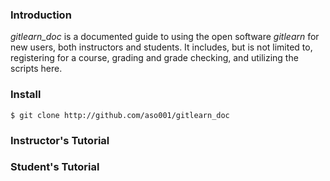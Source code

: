 ### Introduction
*gitlearn_doc* is a documented guide to using the open software *gitlearn* for new users, both instructors and students.
It includes, but is not limited to, registering for a course, grading and grade checking, and utilizing the scripts here.

### Install
`$ git clone http://github.com/aso001/gitlearn_doc`

### Instructor's Tutorial

### Student's Tutorial

